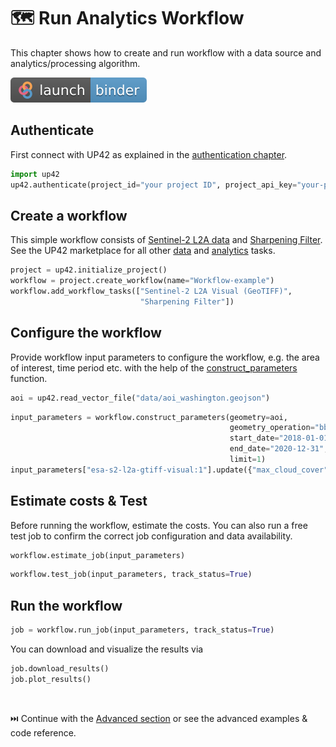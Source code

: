 # :world_map: Run Analytics Workflow

This chapter shows how to create and run workflow with a data source and analytics/processing algorithm.

[![Binder](assets/badge_logo.svg)](https://mybinder.org/v2/gh/up42/up42-py/master?filepath=examples%2Fguides%2F30-seconds-example.ipynb)

## **Authenticate**

First connect with UP42 as explained in the [authentication chapter](authentication.md).

```python
import up42
up42.authenticate(project_id="your project ID", project_api_key="your-project-API-key")
```

## **Create a workflow**

This simple workflow consists of [Sentinel-2 L2A data](https://up42.com/marketplace/blocks/data/aws-s2-l2a)
and [Sharpening Filter](https://marketplace.up42.com/block/e374ea64-dc3b-4500-bb4b-974260fb203e).
See the UP42 marketplace for all other [data](https://up42.com/marketplace/search?type=DATA&type=ARCHIVE) and 
[analytics](https://up42.com/marketplace/search?type=PROCESSING) tasks.


```python
project = up42.initialize_project()
workflow = project.create_workflow(name="Workflow-example")
workflow.add_workflow_tasks(["Sentinel-2 L2A Visual (GeoTIFF)",
                             "Sharpening Filter"])
```

## **Configure the workflow**

Provide workflow input parameters to configure the workflow, e.g. the area of interest, time period etc.
with the help of the [construct_parameters](workflow-reference.md#up42.workflow.Workflow.construct_parameters) function.

```python
aoi = up42.read_vector_file("data/aoi_washington.geojson")
```
```python
input_parameters = workflow.construct_parameters(geometry=aoi, 
                                                 geometry_operation="bbox", 
                                                 start_date="2018-01-01",
                                                 end_date="2020-12-31",
                                                 limit=1)
input_parameters["esa-s2-l2a-gtiff-visual:1"].update({"max_cloud_cover":5})
```
## **Estimate costs & Test**

Before running the workflow, estimate the costs. You can also run a free test job to confirm the correct job 
configuration and data availability.

```python
workflow.estimate_job(input_parameters)
```

```python
workflow.test_job(input_parameters, track_status=True)
```

## **Run the workflow**

```python
job = workflow.run_job(input_parameters, track_status=True)
```
You can download and visualize the results via 

```python
job.download_results()
job.plot_results()
```

<br>

⏭️ Continue with the [Advanced section](structure.md) or see the advanced examples & code reference.